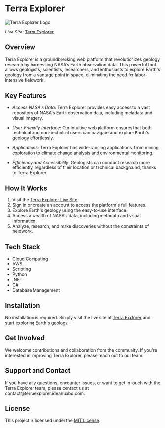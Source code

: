 
# Terra Explorer

![Terra Explorer Logo]([link_to_logo.png](https://terraexplorer.ideahubbd.com/images/favicon.png))

*Live Site:* [Terra Explorer](https://terraexplorer.ideahubbd.com/)

## Overview

Terra Explorer is a groundbreaking web platform that revolutionizes geology research by harnessing NASA's Earth observation data. This powerful tool allows geologists, scientists, researchers, and enthusiasts to explore Earth's geology from a vantage point in space, eliminating the need for labor-intensive fieldwork.

## Key Features

- *Access NASA's Data*: Terra Explorer provides easy access to a vast repository of NASA's Earth observation data, including metadata and visual imagery.

- *User-Friendly Interface*: Our intuitive web platform ensures that both technical and non-technical users can navigate and explore Earth's geology effortlessly.

- *Applications*: Terra Explorer has wide-ranging applications, from mining exploration to climate change analysis and environmental monitoring.

- *Efficiency and Accessibility*: Geologists can conduct research more efficiently, regardless of their location or technical background, thanks to Terra Explorer.

## How It Works

1. Visit the [Terra Explorer Live Site](https://terraexplorer.ideahubbd.com/).
2. Sign in or create an account to access the platform's full features.
3. Explore Earth's geology using the easy-to-use interface.
4. Access a wealth of NASA's data, including metadata and visual information.
5. Analyze, research, and make discoveries without the constraints of fieldwork.

## Tech Stack

- Cloud Computing
- AWS
- Scripting
- Python
- .NET
- C#
- Database Management

## Installation

No installation is required. Simply visit the live site at [Terra Explorer](https://terraexplorer.ideahubbd.com/) and start exploring Earth's geology.

## Get Involved

We welcome contributions and collaboration from the community. If you're interested in improving Terra Explorer, please reach out to our team.

## Support and Contact

If you have any questions, encounter issues, or want to get in touch with the Terra Explorer team, please contact us at [contact@terraexplorer.ideahubbd.com](mailto:contact@terraexplorer.ideahubbd.com).

## License

This project is licensed under the [MIT License](LICENSE).

